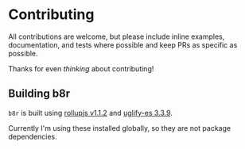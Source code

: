 # Contributing

All contributions are welcome, but please include inline examples, documentation, and tests where
possible and keep PRs as specific as possible.

Thanks for even _thinking_ about contributing!

## Building b8r

`b8r` is built using [rollupjs v1.1.2](https://rollupjs.org/) 
and [uglify-es 3.3.9](https://www.npmjs.com/package/uglify-es).

Currently I'm using these installed globally, so they are not
package dependencies.